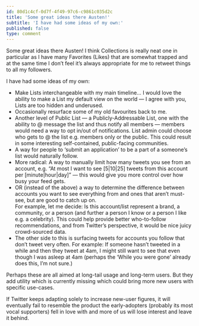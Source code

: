 ```yaml
---
id: 80d1c4cf-0d7f-4f49-97c6-c9861c035d2c
title: 'Some great ideas there Austen!'
subtitle: 'I have had some ideas of my own:'
published: false
type: comment
---
```




Some great ideas there Austen! I think Collections is really neat one in particular as I have many Favorites (Likes) that are somewhat trapped and at the same time I don’t feel it’s always appropriate for me to retweet things to all my followers.

I have had some ideas of my own:

- Make Lists interchangeable with my main timeline… I would love the ability to make a List my default view on the world — I agree with you, Lists are too hidden and underused.
- Occasionally resurface some of my old favourites back to me.
- Another level of Public List — a Publicly-Addressable List, one with the ability to @ message the list and thus notify all members — members would need a way to opt in/out of notifications. List admin could choose who gets to @ the list e.g. members only or the public. This could result in some interesting self-contained, public-facing communities.
- A way for people to ‘submit an application’ to be a part of a someone’s list would naturally follow.
- More radical: A way to manually limit how many tweets you see from an account, e.g. “At most I want to see \[5|10|25\] tweets from this account per \[minute|hour|day\]” — this would give you more control over how busy your feed gets.
- OR (instead of the above) a way to determine the difference between accounts you want to see everything from and ones that aren’t must-see, but are good to catch up on.  
    For example, let me decide: Is this account/list represent a brand, a community, or a person (and further a person I know or a person I like e.g. a celebrity). This could help provide better who-to-follow recommendations, and from Twitter’s perspective, it would be nice juicy crowd-sourced data.
- The other side to this is surfacing tweets for accounts you follow that don’t tweet very often. For example: If someone hasn’t tweeted in a while and then they tweet at 4am, I might still want to see that even though I was asleep at 4am (perhaps the ‘While you were gone’ already does this, I’m not sure.)

Perhaps these are all aimed at long-tail usage and long-term users. But they add utility which is currently missing which could bring more new users with specific use-cases.

If Twitter keeps adapting solely to increase new-user figures, it will eventually fail to resemble the product the early-adopters (probably its most vocal supporters) fell in love with and more of us will lose interest and leave it behind.

